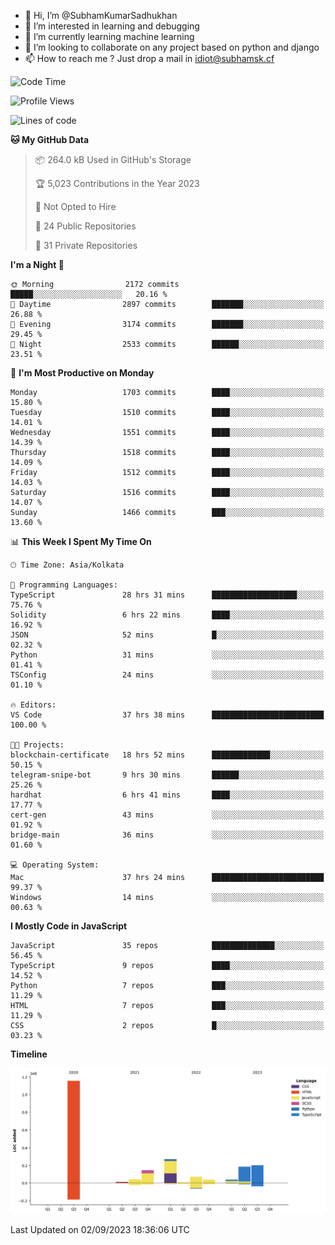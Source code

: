 - 👋 Hi, I’m @SubhamKumarSadhukhan
- 👀 I’m interested in learning and debugging
- 🌱 I’m currently learning machine learning
- 💞️ I’m looking to collaborate on any project based on python and django
- 📫 How to reach me ?
      Just drop a mail in idiot@subhamsk.cf

<!---
SubhamKumarSadhukhan/SubhamKumarSadhukhan is a ✨ special ✨ repository because its `README.md` (this file) appears on your GitHub profile.
You can click the Preview link to take a look at your changes.
--->


<!--START_SECTION:waka-->
![Code Time](http://img.shields.io/badge/Code%20Time-1%2C540%20hrs%2034%20mins-blue)

![Profile Views](http://img.shields.io/badge/Profile%20Views-14-blue)

![Lines of code](https://img.shields.io/badge/From%20Hello%20World%20I%27ve%20Written-2.2%20million%20lines%20of%20code-blue)

**🐱 My GitHub Data** 

> 📦 264.0 kB Used in GitHub's Storage 
 > 
> 🏆 5,023 Contributions in the Year 2023
 > 
> 🚫 Not Opted to Hire
 > 
> 📜 24 Public Repositories 
 > 
> 🔑 31 Private Repositories 
 > 
**I'm a Night 🦉** 

```text
🌞 Morning                2172 commits        █████░░░░░░░░░░░░░░░░░░░░   20.16 % 
🌆 Daytime                2897 commits        ███████░░░░░░░░░░░░░░░░░░   26.88 % 
🌃 Evening                3174 commits        ███████░░░░░░░░░░░░░░░░░░   29.45 % 
🌙 Night                  2533 commits        ██████░░░░░░░░░░░░░░░░░░░   23.51 % 
```
📅 **I'm Most Productive on Monday** 

```text
Monday                   1703 commits        ████░░░░░░░░░░░░░░░░░░░░░   15.80 % 
Tuesday                  1510 commits        ████░░░░░░░░░░░░░░░░░░░░░   14.01 % 
Wednesday                1551 commits        ████░░░░░░░░░░░░░░░░░░░░░   14.39 % 
Thursday                 1518 commits        ████░░░░░░░░░░░░░░░░░░░░░   14.09 % 
Friday                   1512 commits        ████░░░░░░░░░░░░░░░░░░░░░   14.03 % 
Saturday                 1516 commits        ████░░░░░░░░░░░░░░░░░░░░░   14.07 % 
Sunday                   1466 commits        ███░░░░░░░░░░░░░░░░░░░░░░   13.60 % 
```


📊 **This Week I Spent My Time On** 

```text
🕑︎ Time Zone: Asia/Kolkata

💬 Programming Languages: 
TypeScript               28 hrs 31 mins      ███████████████████░░░░░░   75.76 % 
Solidity                 6 hrs 22 mins       ████░░░░░░░░░░░░░░░░░░░░░   16.92 % 
JSON                     52 mins             █░░░░░░░░░░░░░░░░░░░░░░░░   02.32 % 
Python                   31 mins             ░░░░░░░░░░░░░░░░░░░░░░░░░   01.41 % 
TSConfig                 24 mins             ░░░░░░░░░░░░░░░░░░░░░░░░░   01.10 % 

🔥 Editors: 
VS Code                  37 hrs 38 mins      █████████████████████████   100.00 % 

🐱‍💻 Projects: 
blockchain-certificate   18 hrs 52 mins      █████████████░░░░░░░░░░░░   50.15 % 
telegram-snipe-bot       9 hrs 30 mins       ██████░░░░░░░░░░░░░░░░░░░   25.26 % 
hardhat                  6 hrs 41 mins       ████░░░░░░░░░░░░░░░░░░░░░   17.77 % 
cert-gen                 43 mins             ░░░░░░░░░░░░░░░░░░░░░░░░░   01.92 % 
bridge-main              36 mins             ░░░░░░░░░░░░░░░░░░░░░░░░░   01.60 % 

💻 Operating System: 
Mac                      37 hrs 24 mins      █████████████████████████   99.37 % 
Windows                  14 mins             ░░░░░░░░░░░░░░░░░░░░░░░░░   00.63 % 
```

**I Mostly Code in JavaScript** 

```text
JavaScript               35 repos            ██████████████░░░░░░░░░░░   56.45 % 
TypeScript               9 repos             ████░░░░░░░░░░░░░░░░░░░░░   14.52 % 
Python                   7 repos             ███░░░░░░░░░░░░░░░░░░░░░░   11.29 % 
HTML                     7 repos             ███░░░░░░░░░░░░░░░░░░░░░░   11.29 % 
CSS                      2 repos             █░░░░░░░░░░░░░░░░░░░░░░░░   03.23 % 
```



**Timeline**

![Lines of Code chart](https://raw.githubusercontent.com/SubhamKumarSadhukhan/SubhamKumarSadhukhan/main/assets/bar_graph.png)


 Last Updated on 02/09/2023 18:36:06 UTC
<!--END_SECTION:waka-->
